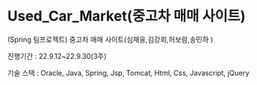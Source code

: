 # Used_Car_Market(중고차 매매 사이트)
(Spring 팀프로젝트) 중고차 매매 사이트(심재웅,김강회,허보람,송민하 )

진행기간 : 22.9.12~22.9.30(3주)

기술 스택 : Oracle, Java, Spring, Jsp, Tomcat, Html, Css, Javascript, jQuery
